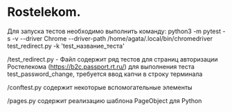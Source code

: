 # Rostelekom.

Для запуска тестов необходимо выполнить команду: python3 -m pytest -s -v --driver Chrome --driver-path /home/agata/.local/bin/chromedriver test_redirect.py -k 'test_название_теста'

/test_redirect.py - Файл содержит ряд тестов для страниц авторизации Ростелекома (https://b2c.passport.rt.ru/)
для выполнения теста test_password_change, требуется ввод капчи в строку терминала

/conftest.py содержит некоторые вспомогательные элементы 

/pages.py  содержит реализацию шаблона PageObject для Python
